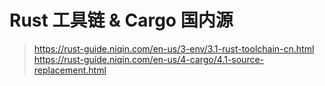 # Rust 工具链 & Cargo 国内源

> https://rust-guide.niqin.com/en-us/3-env/3.1-rust-toolchain-cn.html
> https://rust-guide.niqin.com/en-us/4-cargo/4.1-source-replacement.html
